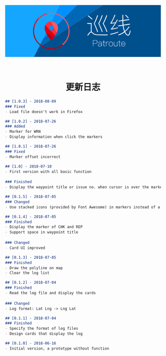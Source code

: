 <div align=center><a href="../"><img src="../Resource/Banner.svg" alt="Banner"></a></div>

<h1 align=center><br/>更新日志</h1>

```markdown
## [1.0.3] - 2018-08-09
### Fixed
- Load file doesn't work in Firefox
```

```markdown
## [1.0.2] - 2018-07-26
### Added
- Marker for WRN
- Display information when click the markers
```

```markdown
## [1.0.1] - 2018-07-26
### Fixed
- Marker offset incorrect
```

```markdown
## [1.0] - 2018-07-10
- First version with all basic function

### Finished
- Display the waypoint title or issue no. when cursor is over the marker
```

```markdown
## [0.1.5] - 2018-07-05
### Changed
- Use stacked icons (provided by Font Awesome) in markers instead of a <div>
```

```markdown
## [0.1.4] - 2018-07-05
### Finished
- Display the marker of CHK and REP
- Support space in waypoint title

### Changed
- Card UI improved
```

```markdown
## [0.1.3] - 2018-07-05
### Finished
- Draw the polyline on map
- Clear the log list
```

```markdown
## [0.1.2] - 2018-07-04
### Finished
- Read the log file and display the cards

### Changed
- Log format: Lat Lng -> Lng Lat
```

```markdown
## [0.1.1] - 2018-07-04
### Finished
- Specify the format of log files
- Design cards that display the log
```

```markdown
## [0.1.0] - 2018-06-16
- Initial version, a prototype without function
```
